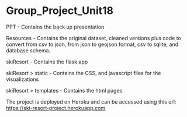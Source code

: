 # Group_Project_Unit18

PPT - Contains the back up presentation

Resources - Contains the original dataset, cleaned versions plus code to convert from csv to json, from json to geojson format, csv to sqlite, and database schema.

skiResort - Contains the flask app

skiResort > static - Contains the CSS, and javascript files for the visualizations

skiResort > templates - Contains the html pages

The project is deployed on Heroku and can be accessed using this url: https://ski-resort-project.herokuapp.com